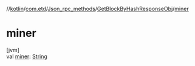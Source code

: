 //[kotlin](../../../../index.md)/[com.etd](../../index.md)/[Json_rpc_methods](../index.md)/[GetBlockByHashResponseObj](index.md)/[miner](miner.md)

# miner

[jvm]\
val [miner](miner.md): [String](https://kotlinlang.org/api/latest/jvm/stdlib/kotlin/-string/index.html)
